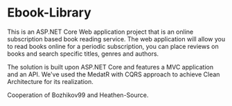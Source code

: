 # Ebook-Library
This is an ASP.NET Core Web application project that is an online subscription based book reading service.
The web application will allow you to read books online for a periodic subscription, you can place reviews on books and search specific titles, genres and authors.

The solution is built upon ASP.NET Core and features a MVC application and an API. We've used the MedatR with CQRS approach to achieve Clean Architecture for its realization. 

Cooperation of Bozhikov99 and Heathen-Source.
